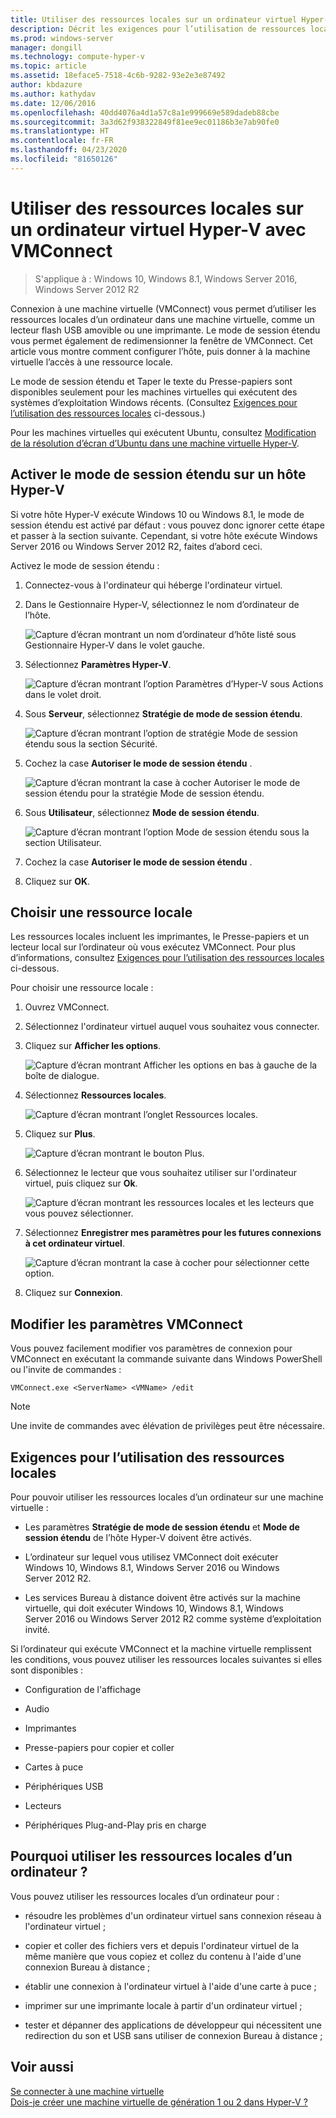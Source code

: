 ```yaml
---
title: Utiliser des ressources locales sur un ordinateur virtuel Hyper-V avec VMConnect
description: Décrit les exigences pour l’utilisation de ressources locales avec VMConnect
ms.prod: windows-server
manager: dongill
ms.technology: compute-hyper-v
ms.topic: article
ms.assetid: 18eface5-7518-4c6b-9282-93e2e3e87492
author: kbdazure
ms.author: kathydav
ms.date: 12/06/2016
ms.openlocfilehash: 40dd4076a4d1a57c8a1e999669e589dadeb88cbe
ms.sourcegitcommit: 3a3d62f938322849f81ee9ec01186b3e7ab90fe0
ms.translationtype: HT
ms.contentlocale: fr-FR
ms.lasthandoff: 04/23/2020
ms.locfileid: "81650126"
---
```

# <a name="use-local-resources-on-hyper-v-virtual-machine-with-vmconnect"></a>Utiliser des ressources locales sur un ordinateur virtuel Hyper-V avec VMConnect

>S'applique à : Windows 10, Windows 8.1, Windows Server 2016, Windows Server 2012 R2

Connexion à une machine virtuelle (VMConnect) vous permet d’utiliser les ressources locales d’un ordinateur dans une machine virtuelle, comme un lecteur flash USB amovible ou une imprimante. Le mode de session étendu vous permet également de redimensionner la fenêtre de VMConnect. Cet article vous montre comment configurer l’hôte, puis donner à la machine virtuelle l’accès à une ressource locale.

Le mode de session étendu et Taper le texte du Presse-papiers sont disponibles seulement pour les machines virtuelles qui exécutent des systèmes d’exploitation Windows récents. \(Consultez [Exigences pour l’utilisation des ressources locales](#requirements-for-using-local-resources) ci-dessous.\) 

Pour les machines virtuelles qui exécutent Ubuntu, consultez [Modification de la résolution d’écran d’Ubuntu dans une machine virtuelle Hyper-V](https://blogs.msdn.microsoft.com/virtual_pc_guy/2014/09/19/changing-ubuntu-screen-resolution-in-a-hyper-v-vm/). 
  
## <a name="turn-on-enhanced-session-mode-on-a-hyper-v-host"></a>Activer le mode de session étendu sur un hôte Hyper-V  
Si votre hôte Hyper-V exécute Windows 10 ou Windows 8.1, le mode de session étendu est activé par défaut : vous pouvez donc ignorer cette étape et passer à la section suivante. Cependant, si votre hôte exécute Windows Server 2016 ou Windows Server 2012 R2, faites d’abord ceci. 
  
Activez le mode de session étendu :

1.  Connectez-vous à l'ordinateur qui héberge l'ordinateur virtuel.  
  
2.  Dans le Gestionnaire Hyper-V, sélectionnez le nom d’ordinateur de l’hôte.  
  
    ![Capture d’écran montrant un nom d’ordinateur d’hôte listé sous Gestionnaire Hyper-V dans le volet gauche.](media/Hyper-V-HyperVManager-HostNameSelected.png)  
  
3.  Sélectionnez **Paramètres Hyper-V**.  
  
    ![Capture d’écran montrant l’option Paramètres d’Hyper-V sous Actions dans le volet droit.](media/HyperV-ActionsHyperVSettings.png)  
  
4.  Sous **Serveur**, sélectionnez **Stratégie de mode de session étendu**.  
  
    ![Capture d’écran montrant l’option de stratégie Mode de session étendu sous la section Sécurité.](media/Hyper-V-Settings-ServerEnhancedSessionModePolicy.png)  
  
5.  Cochez la case **Autoriser le mode de session étendu** .  
  
    ![Capture d’écran montrant la case à cocher Autoriser le mode de session étendu pour la stratégie Mode de session étendu.](media/Hyper-V-Settings-EnhancedSessionModePolicyCheckBox.png)  
  
6.  Sous **Utilisateur**, sélectionnez **Mode de session étendu**.  
  
    ![Capture d’écran montrant l’option Mode de session étendu sous la section Utilisateur. ](media/Hyper-V-Settings-UserEnhancedSessionMode.png)  
  
7.  Cochez la case **Autoriser le mode de session étendu** .  
  
8.  Cliquez sur **OK**.  
  
## <a name="choose-a-local-resource"></a>Choisir une ressource locale

Les ressources locales incluent les imprimantes, le Presse-papiers et un lecteur local sur l’ordinateur où vous exécutez VMConnect. Pour plus d’informations, consultez [Exigences pour l’utilisation des ressources locales](#requirements-for-using-local-resources) ci-dessous.  
  
Pour choisir une ressource locale :
  
1.  Ouvrez VMConnect.  
  
2.  Sélectionnez l'ordinateur virtuel auquel vous souhaitez vous connecter.  
  
3.  Cliquez sur **Afficher les options**.  
  
    ![Capture d’écran montrant Afficher les options en bas à gauche de la boîte de dialogue.](media/HyperV-VMConnect-DisplayConfig.png)  
  
4.  Sélectionnez **Ressources locales**.  
  
    ![Capture d’écran montrant l’onglet Ressources locales.](media/HyperV-VMConnect-DisplayConfig-LocalResources.png)  
  
5.  Cliquez sur **Plus**.  
  
    ![Capture d’écran montrant le bouton Plus.](media/HyperV-VMConnect-DisplayConfig-LocalResourcesMore.png)  
  
6.  Sélectionnez le lecteur que vous souhaitez utiliser sur l'ordinateur virtuel, puis cliquez sur **Ok**.  
  
    ![Capture d’écran montrant les ressources locales et les lecteurs que vous pouvez sélectionner.](media/HyperV-VMConnect-Settings-LocalResourcesDrives.png)  
  
7.  Sélectionnez **Enregistrer mes paramètres pour les futures connexions à cet ordinateur virtuel**.  
  
    ![Capture d’écran montrant la case à cocher pour sélectionner cette option.](media/HyperV-VMConnect-SaveSettings.png)  
  
8.  Cliquez sur **Connexion**.  
  
## <a name="edit-vmconnect-settings"></a>Modifier les paramètres VMConnect

Vous pouvez facilement modifier vos paramètres de connexion pour VMConnect en exécutant la commande suivante dans Windows PowerShell ou l'invite de commandes :  
  
`VMConnect.exe <ServerName> <VMName> /edit`  
  
> [!Note]
> Une invite de commandes avec élévation de privilèges peut être nécessaire.
  
## <a name="requirements-for-using-local-resources"></a>Exigences pour l’utilisation des ressources locales

Pour pouvoir utiliser les ressources locales d’un ordinateur sur une machine virtuelle :  
  
-   Les paramètres **Stratégie de mode de session étendu** et **Mode de session étendu** de l’hôte Hyper-V doivent être activés.  
  
-   L’ordinateur sur lequel vous utilisez VMConnect doit exécuter Windows 10, Windows 8.1, Windows Server 2016 ou Windows Server 2012 R2.  
  
-   Les services Bureau à distance doivent être activés sur la machine virtuelle, qui doit exécuter Windows 10, Windows 8.1, Windows Server 2016 ou Windows Server 2012 R2 comme système d’exploitation invité.  
  
Si l’ordinateur qui exécute VMConnect et la machine virtuelle remplissent les conditions, vous pouvez utiliser les ressources locales suivantes si elles sont disponibles :  
  
-   Configuration de l'affichage  
  
-   Audio
  
-   Imprimantes  
  
-   Presse-papiers pour copier et coller  
  
-   Cartes à puce  
  
-   Périphériques USB  
  
-   Lecteurs  
  
-   Périphériques Plug-and-Play pris en charge  
  
## <a name="why-use-a-computers-local-resources"></a>Pourquoi utiliser les ressources locales d’un ordinateur ?
Vous pouvez utiliser les ressources locales d’un ordinateur pour :  
  
-   résoudre les problèmes d'un ordinateur virtuel sans connexion réseau à l'ordinateur virtuel ;  
  
-   copier et coller des fichiers vers et depuis l'ordinateur virtuel de la même manière que vous copiez et collez du contenu à l'aide d'une connexion Bureau à distance ;  
  
-   établir une connexion à l'ordinateur virtuel à l'aide d'une carte à puce ;  
  
-   imprimer sur une imprimante locale à partir d'un ordinateur virtuel ;  
  
-   tester et dépanner des applications de développeur qui nécessitent une redirection du son et USB sans utiliser de connexion Bureau à distance ;  
  
## <a name="see-also"></a>Voir aussi  
[Se connecter à une machine virtuelle](https://technet.microsoft.com/library/cc742407.aspx)  
[Dois-je créer une machine virtuelle de génération 1 ou 2 dans Hyper-V ?](../plan/Should-I-create-a-generation-1-or-2-virtual-machine-in-Hyper-V.md)


